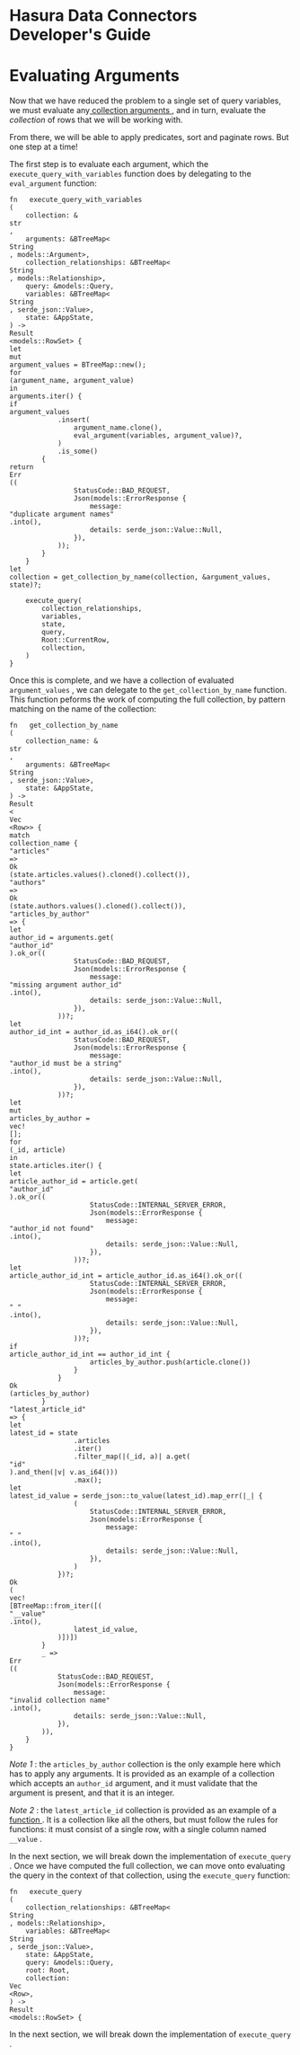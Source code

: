 # Hasura Data Connectors Developer's Guide

# Evaluating Arguments

Now that we have reduced the problem to a single set of query variables, we must evaluate any[ collection arguments ](../../specification/queries/arguments.html), and in turn, evaluate the *collection* of rows that we will be working with.

From there, we will be able to apply predicates, sort and paginate rows. But one step at a time!

The first step is to evaluate each argument, which the `execute_query_with_variables` function does by delegating to the `eval_argument` function:

```
fn   execute_query_with_variables
(
    collection: &
str
,
    arguments: &BTreeMap<
String
, models::Argument>,
    collection_relationships: &BTreeMap<
String
, models::Relationship>,
    query: &models::Query,
    variables: &BTreeMap<
String
, serde_json::Value>,
    state: &AppState,
) ->
Result
<models::RowSet> {
let
mut
argument_values = BTreeMap::new();
for
(argument_name, argument_value)
in
arguments.iter() {
if
argument_values
            .insert(
                argument_name.clone(),
                eval_argument(variables, argument_value)?,
            )
            .is_some()
        {
return
Err
((
                StatusCode::BAD_REQUEST,
                Json(models::ErrorResponse {
                    message:
"duplicate argument names"
.into(),
                    details: serde_json::Value::Null,
                }),
            ));
        }
    }
let
collection = get_collection_by_name(collection, &argument_values, state)?;

    execute_query(
        collection_relationships,
        variables,
        state,
        query,
        Root::CurrentRow,
        collection,
    )
}
```

Once this is complete, and we have a collection of evaluated `argument_values` , we can delegate to the `get_collection_by_name` function. This function peforms the work of computing the full collection, by pattern matching on the name of the collection:

```
fn   get_collection_by_name
(
    collection_name: &
str
,
    arguments: &BTreeMap<
String
, serde_json::Value>,
    state: &AppState,
) ->
Result
<
Vec
<Row>> {
match
collection_name {
"articles"
=>
Ok
(state.articles.values().cloned().collect()),
"authors"
=>
Ok
(state.authors.values().cloned().collect()),
"articles_by_author"
=> {
let
author_id = arguments.get(
"author_id"
).ok_or((
                StatusCode::BAD_REQUEST,
                Json(models::ErrorResponse {
                    message:
"missing argument author_id"
.into(),
                    details: serde_json::Value::Null,
                }),
            ))?;
let
author_id_int = author_id.as_i64().ok_or((
                StatusCode::BAD_REQUEST,
                Json(models::ErrorResponse {
                    message:
"author_id must be a string"
.into(),
                    details: serde_json::Value::Null,
                }),
            ))?;
let
mut
articles_by_author =
vec!
[];
for
(_id, article)
in
state.articles.iter() {
let
article_author_id = article.get(
"author_id"
).ok_or((
                    StatusCode::INTERNAL_SERVER_ERROR,
                    Json(models::ErrorResponse {
                        message:
"author_id not found"
.into(),
                        details: serde_json::Value::Null,
                    }),
                ))?;
let
article_author_id_int = article_author_id.as_i64().ok_or((
                    StatusCode::INTERNAL_SERVER_ERROR,
                    Json(models::ErrorResponse {
                        message:
" "
.into(),
                        details: serde_json::Value::Null,
                    }),
                ))?;
if
article_author_id_int == author_id_int {
                    articles_by_author.push(article.clone())
                }
            }
Ok
(articles_by_author)
        }
"latest_article_id"
=> {
let
latest_id = state
                .articles
                .iter()
                .filter_map(|(_id, a)| a.get(
"id"
).and_then(|v| v.as_i64()))
                .max();
let
latest_id_value = serde_json::to_value(latest_id).map_err(|_| {
                (
                    StatusCode::INTERNAL_SERVER_ERROR,
                    Json(models::ErrorResponse {
                        message:
" "
.into(),
                        details: serde_json::Value::Null,
                    }),
                )
            })?;
Ok
(
vec!
[BTreeMap::from_iter([(
"__value"
.into(),
                latest_id_value,
            )])])
        }
        _ =>
Err
((
            StatusCode::BAD_REQUEST,
            Json(models::ErrorResponse {
                message:
"invalid collection name"
.into(),
                details: serde_json::Value::Null,
            }),
        )),
    }
}
```

 *Note 1* : the `articles_by_author` collection is the only example here which has to apply any arguments. It is provided as an example of a collection which accepts an `author_id` argument, and it must validate that the argument is present, and that it is an integer.

 *Note 2* : the `latest_article_id` collection is provided as an example of a[ function ](../../specification/schema/functions.html). It is a collection like all the others, but must follow the rules for functions: it must consist of a single row, with a single column named `__value` .

In the next section, we will break down the implementation of `execute_query` .
Once we have computed the full collection, we can move onto evaluating the query in the context of that collection, using the `execute_query` function:

```
fn   execute_query
(
    collection_relationships: &BTreeMap<
String
, models::Relationship>,
    variables: &BTreeMap<
String
, serde_json::Value>,
    state: &AppState,
    query: &models::Query,
    root: Root,
    collection:
Vec
<Row>,
) ->
Result
<models::RowSet> {
```

In the next section, we will break down the implementation of `execute_query` .